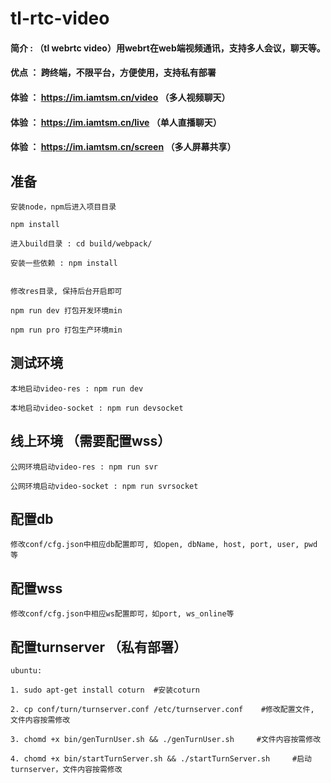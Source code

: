 # tl-rtc-video

#### 简介 : （tl webrtc video）用webrt在web端视频通讯，支持多人会议，聊天等。
#### 优点 ： 跨终端，不限平台，方便使用，支持私有部署
#### 体验 ： https://im.iamtsm.cn/video  （多人视频聊天）

#### 体验 ： https://im.iamtsm.cn/live   （单人直播聊天）

#### 体验 ： https://im.iamtsm.cn/screen （多人屏幕共享）

## 准备

    安装node，npm后进入项目目录

    npm install

    进入build目录 : cd build/webpack/  

    安装一些依赖 : npm install
    
    
    修改res目录, 保持后台开启即可

    npm run dev 打包开发环境min

    npm run pro 打包生产环境min

## 测试环境 

    本地启动video-res : npm run dev

    本地启动video-socket : npm run devsocket

## 线上环境 （需要配置wss）

    公网环境启动video-res : npm run svr 

    公网环境启动video-socket : npm run svrsocket


## 配置db

    修改conf/cfg.json中相应db配置即可, 如open, dbName, host, port, user, pwd 等


## 配置wss

    修改conf/cfg.json中相应ws配置即可，如port, ws_online等


## 配置turnserver （私有部署）

    ubuntu:

    1. sudo apt-get install coturn  #安装coturn 

    2. cp conf/turn/turnserver.conf /etc/turnserver.conf    #修改配置文件, 文件内容按需修改

    3. chomd +x bin/genTurnUser.sh && ./genTurnUser.sh     #文件内容按需修改

    4. chomd +x bin/startTurnServer.sh && ./startTurnServer.sh     #启动turnserver，文件内容按需修改